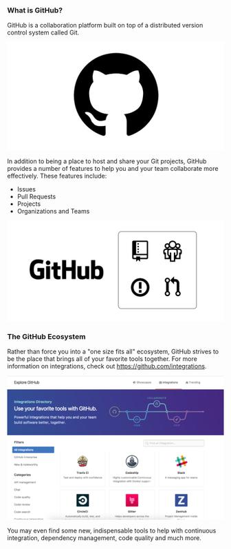 ### What is GitHub?

GitHub is a collaboration platform built on top of a distributed version control system called Git.

![GitHub's beloved Octocat logo](/book/images/github-icon.jpg)

In addition to being a place to host and share your Git projects, GitHub provides a number of features to help you and your team collaborate more effectively. These features include:

* Issues
* Pull Requests
* Projects
* Organizations and Teams

![GitHub Collaboration Features](/book/images/collaboration-features.jpg)

### The GitHub Ecosystem

Rather than force you into a "one size fits all" ecosystem, GitHub strives to be the place that brings all of your favorite tools together. For more information on integrations, check out https://github.com/integrations.

![The GitHub Integrations Directory](/book/images/github-ecosystem.png)

You may even find some new, indispensable tools to help with continuous integration, dependency management, code quality and much more.

